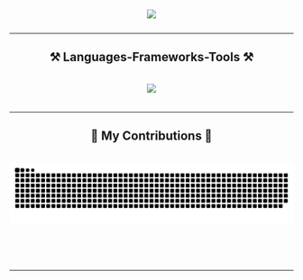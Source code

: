 



<h1 align="center">
    <img src="https://readme-typing-svg.herokuapp.com/?font=Righteous&size=35&center=true&vCenter=true&width=500&height=70&duration=4000&lines=Hi+There!+👋;+I'm+Evgenia!;" />
</h1>


 <hr/>
 
<h2 align="center">⚒️ Languages-Frameworks-Tools ⚒️</h2>
<br/>
<div align="center">
    <img src="https://skillicons.dev/icons?i=html,css,javascript,react,typescript,webstorm,vscode,github,figma" />
<!--     <img src="https://skillicons.dev/icons?i=nodejs,python,express,firebase,mongodb,c,java,nextjs,mysql,flask" /><br> -->
</div>

<br/>
<hr/>

<div align="center">
  <h2>🐍 My Contributions 🐍</h2>
  <br>
  <img alt="snake eating my contributions" src="https://raw.githubusercontent.com/salesp07/salesp07/output/github-contribution-grid-snake.svg" />
  
  <br/><br/><br/>
</div>

<hr/>

<!--
**Evgenia38/Evgenia38** is a ✨ _special_ ✨ repository because its `README.md` (this file) appears on your GitHub profile.

# 💫 About Me:
🔭 I'm currently a graduate of "Tel Ran" College<br>🌱 I'm currently learning about Stack Development<br>



# 💫 About Me:
🔭 I'm currently a graduate of "Tel Ran" College<br>🌱 I'm currently learning about Stack Development<br>
